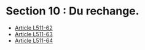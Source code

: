 # Section 10 : Du rechange.

- [Article L511-62](article-l511-62.md)
- [Article L511-63](article-l511-63.md)
- [Article L511-64](article-l511-64.md)
